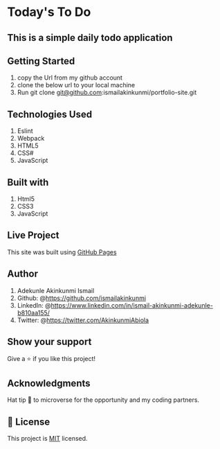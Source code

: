 # Today's To Do

## This is a simple daily todo application

## Getting Started

1. copy the Url from my github account
2. clone the below url to your local machine
3. Run git clone git@github.com:ismailakinkunmi/portfolio-site.git

## Technologies Used

1. Eslint
2. Webpack
3. HTML5
4. CSS#
5. JavaScript

## Built with

1. Html5
2. CSS3
3. JavaScript

## Live Project

This site was built using [GitHub Pages](https://ismailakinkunmi.github.io/Todo-List/)

## Author

1. Adekunle Akinkunmi Ismail
2. Github: @<https://github.com/ismailakinkunmi>
3. LinkedIn: @<https://www.linkedin.com/in/ismail-akinkunmi-adekunle-b810aa155/>
4. Twitter: @<https://twitter.com/AkinkunmiAbiola>

## Show your support

Give a ⭐️ if you like this project!

## Acknowledgments

Hat tip 👒 to microverse for the opportunity and my coding partners.

## 📝 License

This project is [MIT](./MIT.md) licensed.
